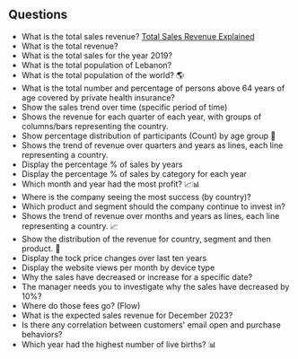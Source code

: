 ## Questions

* What is the total sales revenue? [Total Sales Revenue Explained](https://www.netsuite.com/portal/resource/articles/financial-management/total-sales-revenue.shtml)
* What is the total revenue? 
* What is the total sales for the year 2019?
* What is the total population of Lebanon?
* What is the total population of the world? 🌎
* What is the total number and percentage of persons above 64 years of age covered by private health insurance?
* Show the sales trend over time (specific period of time)
* Shows the revenue for each quarter of each year, with groups of columns/bars representing the country.
* Show percentage distribution of participants (Count) by age group 🍩
* Shows the trend of revenue over quarters and years as lines, each line representing a country. 
* Display the percentage % of sales by years
* Display the percentage % of sales by category for each year
* Which month and year had the most profit? 📈📊
* Where is the company seeing the most success (by country)?
* Which product and segment should the company continue to invest in?
* Shows the trend of revenue over months and years as lines, each line representing a country. 📈
* Show the distribution of the revenue for country, segment and then product. 🌳
* Display the tock price changes over last ten years
* Display the website views per month by device type
* Why the sales have decreased or increase for a specific date?
* The manager needs you to investigate why the sales have decreased by 10%?
* Where do those fees go? (Flow)
* What is the expected sales revenue for December 2023?
* Is there any correlation between customers' email open and purchase behaviors?
* Which year had the highest number of live births? 📊

